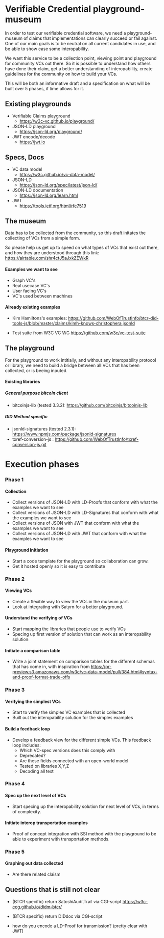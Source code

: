 # Verifiable Credential playground-museum

In order to test our verifiable credential software, we need a playground-museum of claims that implementations can clearly succeed or fail against.  One of our main goals is to be neutral on all current candidates in use, and be able to show case some interopability.

We want this service to be a collection point, viewing point and playground for community VCs out there. So it is possible to understand how others have done their claim, get a better understanding of interopability, create guidelines for the community on how to build your VCs.

This will be both an informative draft and a specification on what will be built over 5 phases, if time allows for it.

## Existing playgrounds

* Verifiable Claims playground
    * https://w3c-vc.github.io/playground/
* JSON-LD playground
    * https://json-ld.org/playground/
* JWT encode/decode
    * https://jwt.io

## Specs, Docs
* VC data model
    * https://w3c.github.io/vc-data-model/
* JSON-LD
    * https://json-ld.org/spec/latest/json-ld/
* JSON-LD documentation
    * https://json-ld.org/learn.html
* JWT
    * https://tools.ietf.org/html/rfc7519
        
## The museum

Data has to be collected from the community, so this draft initates the collecting of VCs from a simple form.

So please help us get up to speed on what types of VCs that exist out there, and how they are understood through this link: https://airtable.com/shr4ctJ5aJxkZEWkR

#### Examples we want to see
* Graph VC's
* Real usecase VC's
* User facing VC's
* VC's used between machines

#### Already existing examples
* Kim Hamiltons's examples: https://github.com/WebOfTrustInfo/btcr-did-tools-js/blob/master/claims/kimh-knows-christophera.jsonld
                   
* Test suite from W3C VC WG https://github.com/w3c/vc-test-suite

## The playground
For the playground to work intitially, and without any interopability protocol or library, we need to build a bridge between all VCs that has been collected, or is beeing inputed.
#### Existing libraries
##### General purpose bitcoin client
* bitcoinjs-lib (tested 3.3.2): https://github.com/bitcoinjs/bitcoinjs-lib
##### DID Method specific
* jsonld-signatures (tested 2.3.1): https://www.npmjs.com/package/jsonld-signatures
* txref-conversion-js     : https://github.com/WebOfTrustInfo/txref-conversion-js.git

# Execution phases
### Phase 1
#### Collection
* Collect versions of JSON-LD with LD-Proofs that conform with what the examples we want to see
* Collect versions of JSON-LD with LD-Signatures that conform with what the examples we want to see
* Collect versions of JSON with JWT that conform with what the examples we want to see
* Collect versions of JSON-LD with JWT that conform with what the examples we want to see

#### Playground initiation
* Start a code template for the playground so collaboration can grow.
* Get it hosted openly so it is easy to contribute

### Phase 2
#### Viewing VCs
* Create a flexible way to view the VCs in the museum part.
* Look at integrating with Satyrn for a better playground.

#### Understand the verifying of VCs
* Start mapping the libraries that people use to verify VCs
* Specing up first version of solution that can work as an interopability solution

#### Initiate a comparison table
* Write a joint statement on comparison tables for the different schemas that has come in, with inspiration from https://pr-preview.s3.amazonaws.com/w3c/vc-data-model/pull/384.html#syntax-and-proof-format-trade-offs

### Phase 3
####  Verifying the simplest VCs
* Start to verify the simples VC examples that is collected
* Built out the interopability solution for the simples examples

#### Build a feedback loop
* Develop a feedback view for the different simple VCs. This feedback loop includes:
    * Which VC-spec versions does this comply with
    * Deprecated?
    * Are these fields connected with an open-world model
    * Tested on libraries X,Y,Z
    * Decoding all text

### Phase 4
#### Spec up the next level of VCs
* Start specing up the interopability solution for next level of VCs, in terms of complexity.

#### Initiate interop transportation examples
* Proof of concept integration with SSI method with the playground to be able to experiment with transportation methods.

### Phase 5
#### Graphing out data collected
* Are there related claism


## Questions that is still not clear
* (BTCR specific) return SatoshiAuditTrail via CGI-script
        https://w3c-ccg.github.io/didm-btcr/
* (BTCR specific) return DIDdoc via CGI-script

* how do you encode a LD-Proof for transmission?  (pretty clear with JWT)